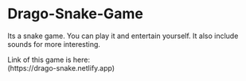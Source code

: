 <h1>Drago-Snake-Game</h1>

<p>
  Its a snake game. You can play it and entertain yourself.
  It also include sounds for more interesting.
</p>
<div>
  Link of this game is here:
  <br>
  (https://drago-snake.netlify.app)
</div>
